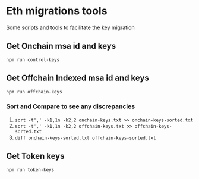 # Eth migrations tools
Some scripts and tools to facilitate the key migration

## Get Onchain msa id and keys
`npm run control-keys`


## Get Offchain Indexed msa id and keys
`npm run offchain-keys`

### Sort and Compare to see any discrepancies
1. `sort -t',' -k1,1n -k2,2 onchain-keys.txt >> onchain-keys-sorted.txt`
2. `sort -t',' -k1,1n -k2,2 offchain-keys.txt >> offchain-keys-sorted.txt`
3. `diff onchain-keys-sorted.txt offchain-keys-sorted.txt`

## Get Token keys
`npm run token-keys`

